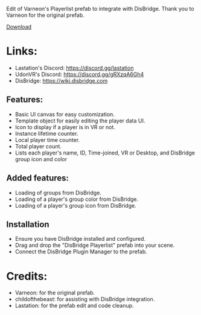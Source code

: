 Edit of Varneon's Playerlist prefab to integrate with DisBridge.
Thank you to Varneon for the original prefab.

[Download](/releases)

# Links:
- Lastation's Discord: https://discord.gg/lastation
- UdonVR's Discord: https://discord.gg/gRXzqA6Gh4
- DisBridge: https://wiki.disbridge.com

## Features:
- Basic UI canvas for easy customization.
- Template object for easily editing the player data UI.
- Icon to display if a player is in VR or not.
- Instance lifetime counter.
- Local player time counter.
- Total player count.
- Lists each player's name, ID, Time-joined, VR or Desktop, and DisBridge group icon and color


## Added features:
- Loading of groups from DisBridge.
- Loading of a player's group color from DisBridge.
- Loading of a player's group icon from DisBridge.

## Installation
- Ensure you have DisBridge installed and configured.
- Drag and drop the "DisBridge Playerlist" prefab into your scene.
- Connect the DisBridge Plugin Manager to the prefab.

# Credits:
- Varneon: for the original prefab.
- childofthebeast: for assisting with DisBridge integration.
- Lastation: for the prefab edit and code cleanup.
